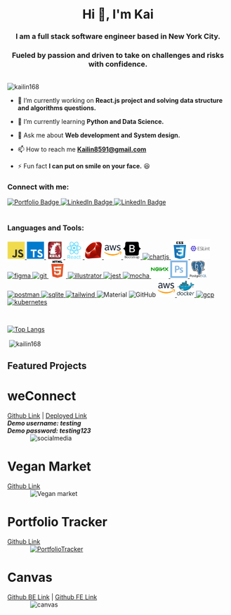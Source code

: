 <h1 align="center">Hi 👋, I'm Kai</h1>
<h3 align="center">I am a full stack software engineer based in New York City.</h3>
<h3 align="center">Fueled by passion and driven to take on challenges and risks with confidence.</h3>


<!-- <img width="320px" height="280px" src="https://media.tenor.com/zY5olcaT1T0AAAAi/diegodrawsart-women-and-girls-in-science.gif" /> -->

######

<p align="left"> <img src="https://komarev.com/ghpvc/?username=kailin168&label=Profile%20views&color=0e75b6&style=flat" alt="kailin168" /> </p>

- 🔭 I’m currently working on **React.js project and solving data structure and algorithms questions.**

- 🌱 I’m currently learning **Python and Data Science.**

- 💬 Ask me about **Web development and System design.**

- 📫 How to reach me **Kailin8591@gmail.com**

- ⚡ Fun fact **I can put on smile on your face.** 😆

<h3 align="left">Connect with me:</h3>
<p align="left">
</p>

<div id="badges">
  <a href="https://kailin168.github.io/Kai-page/">
    <img
      src="https://custom-icon-badges.demolab.com/badge/-Portfolio%20Website-blue?style=for-the-badge&logoColor=white&logo=repo"
      alt="Portfolio Badge"
    />
  </a>
  <a href="https://www.linkedin.com/in/kailin0/">
    <img
      src="https://img.shields.io/badge/LinkedIn-blue?style=for-the-badge&logo=linkedin&logoColor=white"
      alt="LinkedIn Badge" />
  </a>
  <a href="https://medium.com/@kailin8591">
    <img
      src="https://custom-icon-badges.demolab.com/badge/-Blog-blue?style=for-the-badge&logo=comment-discussion&logoColor=white"
      alt="LinkedIn Badge" />
  </a>
</div>

<br/>

<h3 align="left">Languages and Tools:</h3>
<p align="left">
<a href="https://developer.mozilla.org/en-US/docs/Web/JavaScript" target="_blank" rel="noreferrer"> <img src="https://raw.githubusercontent.com/devicons/devicon/master/icons/javascript/javascript-original.svg" alt="javascript" width="40" height="40"/> </a>
<a href="https://www.typescriptlang.org/" target="_blank" rel="noreferrer"> <img src="https://raw.githubusercontent.com/devicons/devicon/master/icons/typescript/typescript-original.svg" alt="typescript" width="40" height="40"/> </a>
<a href="https://rubyonrails.org" target="_blank" rel="noreferrer"> <img src="https://raw.githubusercontent.com/devicons/devicon/master/icons/rails/rails-original-wordmark.svg" alt="rails" width="40" height="40"/> </a> 
<a href="https://reactjs.org/" target="_blank" rel="noreferrer"> <img src="https://raw.githubusercontent.com/devicons/devicon/master/icons/react/react-original-wordmark.svg" alt="react" width="40" height="40"/> </a> 
<a href="https://www.ruby-lang.org/en/" target="_blank" rel="noreferrer"> <img src="https://raw.githubusercontent.com/devicons/devicon/master/icons/ruby/ruby-original.svg" alt="ruby" width="40" height="40"/> </a> 
<a href="https://aws.amazon.com" target="_blank" rel="noreferrer"> <img src="https://raw.githubusercontent.com/devicons/devicon/master/icons/amazonwebservices/amazonwebservices-original-wordmark.svg" alt="aws" width="40" height="40"/> </a> 
<a href="https://getbootstrap.com" target="_blank" rel="noreferrer"> <img src="https://raw.githubusercontent.com/devicons/devicon/master/icons/bootstrap/bootstrap-plain-wordmark.svg" alt="bootstrap" width="40" height="40"/> </a> 
<a href="https://www.chartjs.org" target="_blank" rel="noreferrer"> <img src="https://www.chartjs.org/media/logo-title.svg" alt="chartjs" width="40" height="40"/> </a> <a href="https://www.w3schools.com/css/" target="_blank" rel="noreferrer"> <img src="https://raw.githubusercontent.com/devicons/devicon/master/icons/css3/css3-original-wordmark.svg" alt="css3" width="40" height="40"/> </a>
<img alt="ESLint" width="45px" src="https://raw.githubusercontent.com/devicons/devicon/master/icons/eslint/eslint-original-wordmark.svg" />
<a href="https://www.figma.com/" target="_blank" rel="noreferrer"> <img src="https://www.vectorlogo.zone/logos/figma/figma-icon.svg" alt="figma" width="40" height="40"/> </a> <a href="https://git-scm.com/" target="_blank" rel="noreferrer"> <img src="https://www.vectorlogo.zone/logos/git-scm/git-scm-icon.svg" alt="git" width="40" height="40"/> </a> 
<a href="https://www.w3.org/html/" target="_blank" rel="noreferrer"> <img src="https://raw.githubusercontent.com/devicons/devicon/master/icons/html5/html5-original-wordmark.svg" alt="html5" width="40" height="40"/> </a> 
<a href="https://www.adobe.com/in/products/illustrator.html" target="_blank" rel="noreferrer"> <img src="https://www.vectorlogo.zone/logos/adobe_illustrator/adobe_illustrator-icon.svg" alt="illustrator" width="40" height="40"/> </a> 
<a href="https://jestjs.io" target="_blank" rel="noreferrer"> <img src="https://www.vectorlogo.zone/logos/jestjsio/jestjsio-icon.svg" alt="jest" width="40" height="40"/> </a> 
<a href="https://mochajs.org" target="_blank" rel="noreferrer"> <img src="https://www.vectorlogo.zone/logos/mochajs/mochajs-icon.svg" alt="mocha" width="40" height="40"/> </a> 
<a href="https://www.nginx.com" target="_blank" rel="noreferrer"> <img src="https://raw.githubusercontent.com/devicons/devicon/master/icons/nginx/nginx-original.svg" alt="nginx" width="40" height="40"/> </a> 
<a href="https://www.photoshop.com/en" target="_blank" rel="noreferrer"> <img src="https://raw.githubusercontent.com/devicons/devicon/master/icons/photoshop/photoshop-line.svg" alt="photoshop" width="40" height="40"/> </a> 
<a href="https://www.postgresql.org" target="_blank" rel="noreferrer"> <img src="https://raw.githubusercontent.com/devicons/devicon/master/icons/postgresql/postgresql-original-wordmark.svg" alt="postgresql" width="40" height="40"/> </a> 
<a href="https://postman.com" target="_blank" rel="noreferrer"> <img src="https://www.vectorlogo.zone/logos/getpostman/getpostman-icon.svg" alt="postman" width="40" height="40"/> </a> 
<a href="https://www.sqlite.org/" target="_blank" rel="noreferrer"> <img src="https://www.vectorlogo.zone/logos/sqlite/sqlite-icon.svg" alt="sqlite" width="40" height="40"/> </a> 
<a href="https://tailwindcss.com/" target="_blank" rel="noreferrer"> <img src="https://www.vectorlogo.zone/logos/tailwindcss/tailwindcss-icon.svg" alt="tailwind" width="40" height="40"/> </a> 
<img alt="Material" width="45px" src="https://cdn.jsdelivr.net/gh/devicons/devicon/icons/materialui/materialui-original.svg" />
<img alt="GitHub" width="45px" src="https://cdn.jsdelivr.net/gh/devicons/devicon/icons/github/github-original.svg" />
<a href="https://aws.amazon.com" target="_blank" rel="noreferrer"> <img src="https://raw.githubusercontent.com/devicons/devicon/master/icons/amazonwebservices/amazonwebservices-original-wordmark.svg" alt="aws" width="40" height="40"/> </a> 
<a href="https://www.docker.com/" target="_blank" rel="noreferrer"> <img src="https://raw.githubusercontent.com/devicons/devicon/master/icons/docker/docker-original-wordmark.svg" alt="docker" width="40" height="40"/> </a> 
<a href="https://cloud.google.com" target="_blank" rel="noreferrer"> <img src="https://www.vectorlogo.zone/logos/google_cloud/google_cloud-icon.svg" alt="gcp" width="40" height="40"/> </a> 
<a href="https://kubernetes.io" target="_blank" rel="noreferrer"> <img src="https://www.vectorlogo.zone/logos/kubernetes/kubernetes-icon.svg" alt="kubernetes" width="40" height="40"/> </a> 
</p>


<br/>

[![Top Langs](https://github-readme-stats.vercel.app/api/top-langs/?username=Kailin168&layout=compact&theme=merko)](https://github.com/anuraghazra/github-readme-stats)

<p>&nbsp;<img align="center" src="https://github-readme-stats.vercel.app/api?username=kailin168&show_icons=true&locale=en" alt="kailin168" /></p>




## Featured Projects

# **weConnect**
[Github Link](https://github.com/Kailin168/socialMedia) | [Deployed Link](http://ec2-54-210-65-11.compute-1.amazonaws.com/)
<br/>
***Demo username: testing***
<br/>
***Demo password: testing123***
<br/>
<img style="display: block; margin: 0 auto;" alt="socialmedia" width="400px" src="https://user-images.githubusercontent.com/103536761/224435497-ce542d07-42b7-467b-a5d3-0649bbec05a2.png" /> 

# **Vegan Market**
[Github Link](https://github.com/Kailin168/e-commerce)
<br/>
<img style="display: block; margin: 0 auto;" alt="Vegan market" width="400px" src="https://user-images.githubusercontent.com/103536761/224436503-0294324b-077a-4269-9e60-14762edba2fc.png" />

# **Portfolio Tracker**
[Github Link](https://github.com/Kailin168/Portfolio-Tracker-)
<br/>
[<img style="display: block; margin: 0 auto;" alt="PortfolioTracker" width="400px" src="https://user-images.githubusercontent.com/104730743/199075182-af3b80b1-470b-4735-8855-91d4d0892dee.png" />](https://www.youtube.com/watch?v=juVxJYn8nlE&ab_channel=WillieShi)

# **Canvas**
[Github BE Link](https://github.com/Kailin168/CanvasProjectBE) | [Github FE Link](https://github.com/Kailin168/CanvasProjectFE) 
<br/>
<img style="display: block; margin: 0 auto;" alt="canvas" width="400px" src="https://user-images.githubusercontent.com/103536761/224437829-c0db1c0e-d99c-42b3-b798-6d02a0840c56.png" />
